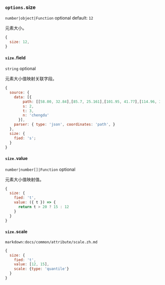 ### `options.`size

`number|object|Function` optional default: `12`

元素大小。

```js
{
  size: 12,
}
```

#### `size.`field

`string` optional

元素大小值映射关联字段。

```js
{
  source: {
    data: [{
        path: [[58.00, 32.84],[85.7, 25.161],[101.95, 41.77],[114.96, 39.63],[117.421, 28.61]],
        s: 2,
        t: 3,
        n: 'chengdu'
      }],
    parser: { type: 'json', coordinates: 'path', }
  },
  size: {
    fied: 's';
  }
}
```

#### `size.`value

`number|number[]|Function` optional

元素大小值映射值。

```js
{
  size: {
    fied: 't',
    value: ({ t }) => {
      return t > 20 ? 15 : 12
    }
  }
}
```

#### `size.`scale

`markdown:docs/common/attribute/scale.zh.md`

```js
{
  size: {
    fied: 't',
    value: [12, 15],
    scale: {type: 'quantile'}
  }
}
```
